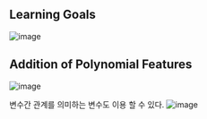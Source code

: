 ## Learning Goals
![image](https://user-images.githubusercontent.com/40943064/123284764-7955ea00-d547-11eb-837e-e3daad4cdee4.png)  
## Addition of Polynomial Features

![image](https://user-images.githubusercontent.com/40943064/123284900-92f73180-d547-11eb-9b7e-439606beea3c.png)

변수간 관계를 의미하는 변수도 이용 할 수 있다.
![image](https://user-images.githubusercontent.com/40943064/123284943-9b4f6c80-d547-11eb-994d-6b4d7e0bcac5.png)
